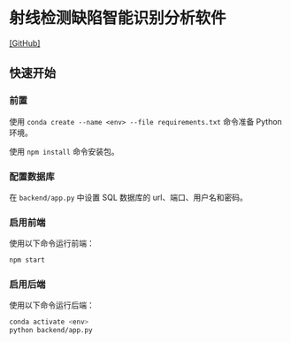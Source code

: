 # 射线检测缺陷智能识别分析软件

[[GitHub]](https://github.com/tthac09/RDIAS)

## 快速开始

### 前置

使用 `conda create --name <env> --file requirements.txt` 命令准备 Python 环境。

使用 `npm install` 命令安装包。

### 配置数据库

在 `backend/app.py` 中设置 SQL 数据库的 url、端口、用户名和密码。

### 启用前端

使用以下命令运行前端：

```bash
npm start
```

### 启用后端

使用以下命令运行后端：

```bash
conda activate <env>
python backend/app.py
```